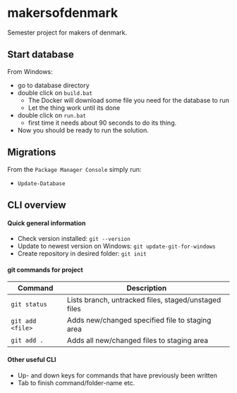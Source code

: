 # makersofdenmark
Semester project for makers of denmark. 

## Start database
From Windows:
- go to database directory
- double click on `build.bat`
  * The Docker will download some file you need for the database to run
  * Let the thing work until its done
- double click on `run.bat`
  * first time it needs about 90 seconds to do its thing.
- Now you should be ready to run the solution.

## Migrations
From the `Package Manager Console` simply run:
- `Update-Database`

## CLI overview
#### Quick general information

- Check version installed: `git --version`
- Update to newest version on Windows: `git update-git-for-windows`
- Create repository in desired folder: `git init`

#### git commands for project
Command | Description
------- | -----------
`git status` | Lists branch, untracked files, staged/unstaged files
`git add <file>` | Adds new/changed specified file to staging area
`git add .` | Adds all new/changed files to staging area

#### Other useful CLI
- Up- and down keys for commands that have previously been written
- Tab to finish command/folder-name etc.
